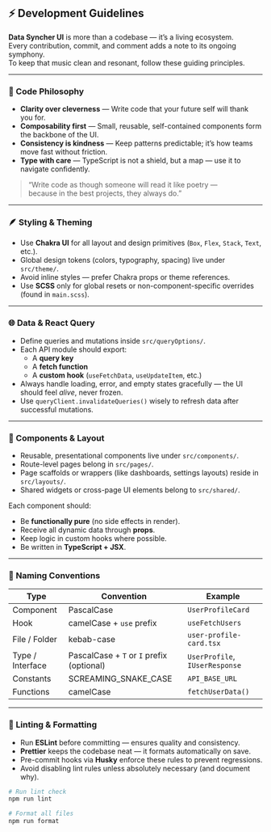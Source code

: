 ## ⚡ Development Guidelines

**Data Syncher UI** is more than a codebase — it’s a living ecosystem.  
Every contribution, commit, and comment adds a note to its ongoing symphony.  
To keep that music clean and resonant, follow these guiding principles.

---

### 🧭 Code Philosophy

- **Clarity over cleverness** — Write code that your future self will thank you for.  
- **Composability first** — Small, reusable, self-contained components form the backbone of the UI.  
- **Consistency is kindness** — Keep patterns predictable; it’s how teams move fast without friction.  
- **Type with care** — TypeScript is not a shield, but a map — use it to navigate confidently.

> “Write code as though someone will read it like poetry —  
> because in the best projects, they always do.”

---

### 🪶 Styling & Theming

- Use **Chakra UI** for all layout and design primitives (`Box`, `Flex`, `Stack`, `Text`, etc.).  
- Global design tokens (colors, typography, spacing) live under `src/theme/`.  
- Avoid inline styles — prefer Chakra props or theme references.  
- Use **SCSS** only for global resets or non-component-specific overrides (found in `main.scss`).

---

### 🌐 Data & React Query

- Define queries and mutations inside `src/queryOptions/`.  
- Each API module should export:
  - A **query key**
  - A **fetch function**
  - A **custom hook** (`useFetchData`, `useUpdateItem`, etc.)  
- Always handle loading, error, and empty states gracefully — the UI should feel *alive*, never frozen.  
- Use `queryClient.invalidateQueries()` wisely to refresh data after successful mutations.

---

### 🧩 Components & Layout

- Reusable, presentational components live under `src/components/`.  
- Route-level pages belong in `src/pages/`.  
- Page scaffolds or wrappers (like dashboards, settings layouts) reside in `src/layouts/`.  
- Shared widgets or cross-page UI elements belong to `src/shared/`.

Each component should:
- Be **functionally pure** (no side effects in render).  
- Receive all dynamic data through **props**.  
- Keep logic in custom hooks where possible.  
- Be written in **TypeScript + JSX**.

---

### 🧠 Naming Conventions

| Type | Convention | Example |
|------|-------------|----------|
| Component | PascalCase | `UserProfileCard` |
| Hook | camelCase + `use` prefix | `useFetchUsers` |
| File / Folder | kebab-case | `user-profile-card.tsx` |
| Type / Interface | PascalCase + `T` or `I` prefix (optional) | `UserProfile`, `IUserResponse` |
| Constants | SCREAMING_SNAKE_CASE | `API_BASE_URL` |
| Functions | camelCase | `fetchUserData()` |

---

### 🧹 Linting & Formatting

- Run **ESLint** before committing — ensures quality and consistency.
- **Prettier** keeps the codebase neat — it formats automatically on save.
- Pre-commit hooks via **Husky** enforce these rules to prevent regressions.
- Avoid disabling lint rules unless absolutely necessary (and document why).

```bash
# Run lint check
npm run lint

# Format all files
npm run format
